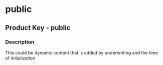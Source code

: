 # public
## Product Key - public

### Description
This could be dynamic content that is added by underwriting and the time of
initialization